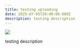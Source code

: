 ```yaml
---
title: testing uploading
date: 2025-07-05T20:40:00.000Z
description: testing description
---
```

![](/images/ai_consulting_market_growth.png)

testing description
